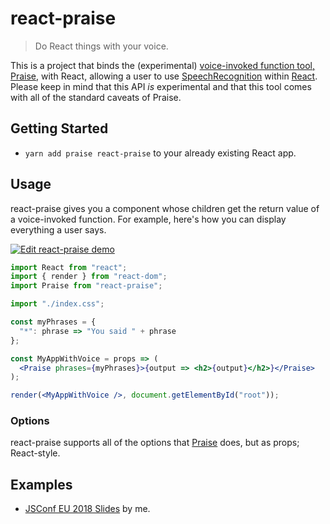# react-praise

> Do React things with your voice.

This is a project that binds the (experimental) [voice-invoked function tool, Praise](https://github.com/tejasq/praise), with React, allowing a user to use [SpeechRecognition](https://developer.mozilla.org/en-US/docs/Web/API/SpeechRecognition) within [React](https://reactjs.org/). Please keep in mind that this API _is_ experimental and that this tool comes with all of the standard caveats of Praise.

## Getting Started

* `yarn add praise react-praise` to your already existing React app.

## Usage

react-praise gives you a component whose children get the return value of a voice-invoked function. For example, here's how you can display everything a user says.

[![Edit react-praise demo](https://codesandbox.io/static/img/play-codesandbox.svg)](https://codesandbox.io/s/rvr80nr9m)

```jsx
import React from "react";
import { render } from "react-dom";
import Praise from "react-praise";

import "./index.css";

const myPhrases = {
  "*": phrase => "You said " + phrase
};

const MyAppWithVoice = props => (
  <Praise phrases={myPhrases}>{output => <h2>{output}</h2>}</Praise>
);

render(<MyAppWithVoice />, document.getElementById("root"));
```

### Options

react-praise supports all of the options that [Praise](https://github.com/tejasq/praise) does, but as props; React-style.

## Examples

* [JSConf EU 2018 Slides](https://github.com/tejasq/jsconf-eu-2018-slides) by me.
